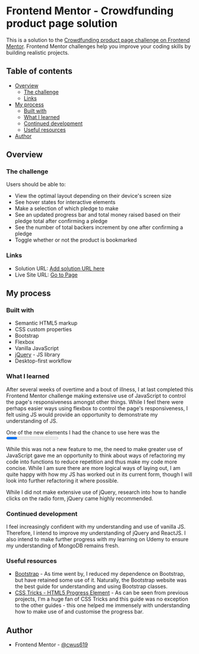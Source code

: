 # Frontend Mentor - Crowdfunding product page solution

This is a solution to the [Crowdfunding product page challenge on Frontend Mentor](https://www.frontendmentor.io/challenges/crowdfunding-product-page-7uvcZe7ZR). Frontend Mentor challenges help you improve your coding skills by building realistic projects. 

## Table of contents

- [Overview](#overview)
  - [The challenge](#the-challenge)
  - [Links](#links)
- [My process](#my-process)
  - [Built with](#built-with)
  - [What I learned](#what-i-learned)
  - [Continued development](#continued-development)
  - [Useful resources](#useful-resources)
- [Author](#author)

## Overview

### The challenge

Users should be able to:

- View the optimal layout depending on their device's screen size
- See hover states for interactive elements
- Make a selection of which pledge to make
- See an updated progress bar and total money raised based on their pledge total after confirming a pledge
- See the number of total backers increment by one after confirming a pledge
- Toggle whether or not the product is bookmarked

### Links

- Solution URL: [Add solution URL here](https://your-solution-url.com)
- Live Site URL: [Go to Page](https://cwus619.github.io/crowdfunding-product/)

## My process

### Built with

- Semantic HTML5 markup
- CSS custom properties
- Bootstrap
- Flexbox
- Vanilla JavaScript
- [jQuery](https://jquery.com/) - JS library
- Desktop-first workflow

### What I learned

After several weeks of overtime and a bout of illness, I at last completed this Frontend Mentor challenge making extensive use of JavaScript to control the page's responsiveness amongst other things. While I feel there were perhaps easier ways using flexbox to control the page's responsiveness, I felt using JS would provide an opportunity to demonstrate my understanding of JS.

One of the new elements I had the chance to use here was the <progress> element for the donation progress bar. When I first decided to confront this challenge, I was unaware of this and thus had to research how to create a progress bar. Similarly, I had issues with amending the colour in line with the specification. Researching further into working with the progress bar and customising it, I learnt about the -webkit-appearance attribute and how to customise the CSS of the -webkit-progress-bar and -webkit-progress-value pseudoclasses.

While this was not a new feature to me, the need to make greater use of JavaScript gave me an opportunity to think about ways of refactoring my code into functions to reduce repetition and thus make my code more concise. While I am sure there are more logical ways of laying out, I am quite happy with how my JS has worked out in its current form, though I will look into further refactoring it where possible.

While I did not make extensive use of jQuery, research into how to handle clicks on the radio form, jQuery came highly recommended. 


### Continued development

I feel increasingly confident with my understanding and use of vanilla JS. Therefore, I intend to improve my understanding of jQuery and ReactJS. I also intend to make further progress with my learning on Udemy to ensure my understanding of MongoDB remains fresh.

### Useful resources

- [Bootstrap](https://getbootstrap.com/) - As time went by, I reduced my dependence on Bootstrap, but have retained some use of it. Naturally, the Bootstrap website was the best guide for understanding and using Bootstrap classes.
- [CSS Tricks - HTML5 Progress Element](https://css-tricks.com/html5-progress-element/) - As can be seen from previous projects, I'm a huge fan of CSS Tricks and this guide was no exception to the other guides - this one helped me immensely with understanding how to make use of and customise the progress bar.

## Author

- Frontend Mentor - [@cwus619](https://www.frontendmentor.io/profile/cwus619)

